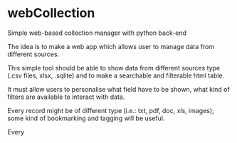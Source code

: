 # webCollection
Simple web-based collection manager with python back-end

The idea is to make a web app which allows user to manage data from different sources.

This simple tool should be able to show data from different sources type (.csv files, xlsx, .sqlite) and to make a searchable and filterable html table.

It must allow users to personalise what field have to be shown, what kind of filters are available to interact with data.

Every record might be of different type (i.e.: txt, pdf, doc, xls, images); some kind of bookmarking and tagging will be useful.

Every 
